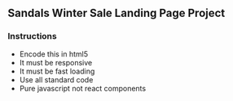 ## Sandals Winter Sale Landing Page Project

### Instructions

* Encode this in html5
* It must be responsive
* It must be fast loading
* Use all standard code
* Pure javascript not react components